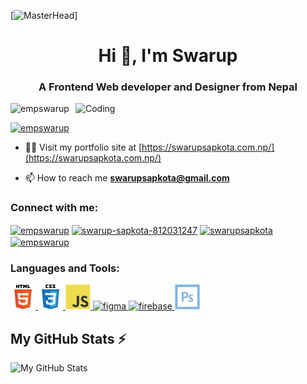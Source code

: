 [![MasterHead](https://thumbs.gfycat.com/BetterHandmadeGull-size_restricted.gif)]
<h1 align="center">Hi 👋, I'm Swarup</h1>
<h3 align="center">A Frontend Web developer and Designer from Nepal</h3>
<img align="right" alt="Coding" width="400" src="https://i.pinimg.com/originals/f9/13/57/f9135788c6aeeec438abb986f283936c.gif">

<p align="left"> <img src="https://komarev.com/ghpvc/?username=empswarup&label=Profile%20views&color=0e75b6&style=flat" alt="empswarup" /> </p>

<p align="left"> <a href="https://twitter.com/empswarup" target="blank"><img src="https://img.shields.io/twitter/follow/empswarup?logo=twitter&style=for-the-badge" alt="empswarup" /></a> </p>

- 👨‍💻 Visit my portfolio site at [https://swarupsapkota.com.np/](https://swarupsapkota.com.np/)

- 📫 How to reach me **swarupsapkota@gmail.com**

<h3 align="left">Connect with me:</h3>
<p align="left">
<a href="https://twitter.com/empswarup" target="blank"><img align="center" src="https://raw.githubusercontent.com/rahuldkjain/github-profile-readme-generator/master/src/images/icons/Social/twitter.svg" alt="empswarup" height="30" width="40" /></a>
<a href="https://linkedin.com/in/swarup-sapkota-812031247" target="blank"><img align="center" src="https://raw.githubusercontent.com/rahuldkjain/github-profile-readme-generator/master/src/images/icons/Social/linked-in-alt.svg" alt="swarup-sapkota-812031247" height="30" width="40" /></a>
<a href="https://instagram.com/swarupsapkota" target="blank"><img align="center" src="https://raw.githubusercontent.com/rahuldkjain/github-profile-readme-generator/master/src/images/icons/Social/instagram.svg" alt="swarupsapkota" height="30" width="40" /></a>
<a href="https://dribbble.com/empswarup" target="blank"><img align="center" src="https://raw.githubusercontent.com/rahuldkjain/github-profile-readme-generator/master/src/images/icons/Social/dribbble.svg" alt="empswarup" height="30" width="40" /></a>
</p>

<h3 align="left">Languages and Tools:</h3>
<p align="left"> <a href="https://www.w3.org/html/" target="_blank" rel="noreferrer"> <img src="https://raw.githubusercontent.com/devicons/devicon/master/icons/html5/html5-original-wordmark.svg" alt="html5" width="40" height="40"/> </a> <a href="https://www.w3schools.com/css/" target="_blank" rel="noreferrer"> <img src="https://raw.githubusercontent.com/devicons/devicon/master/icons/css3/css3-original-wordmark.svg" alt="css3" width="40" height="40"/> </a> <a href="https://developer.mozilla.org/en-US/docs/Web/JavaScript" target="_blank" rel="noreferrer"> <img src="https://raw.githubusercontent.com/devicons/devicon/master/icons/javascript/javascript-original.svg" alt="javascript" width="40" height="40"/> </a> <a href="https://www.figma.com/" target="_blank" rel="noreferrer"> <img src="https://www.vectorlogo.zone/logos/figma/figma-icon.svg" alt="figma" width="40" height="40"/> </a> <a href="https://firebase.google.com/" target="_blank" rel="noreferrer"> <img src="https://www.vectorlogo.zone/logos/firebase/firebase-icon.svg" alt="firebase" width="40" height="40"/> </a>   <a href="https://www.photoshop.com/en" target="_blank" rel="noreferrer"> <img src="https://raw.githubusercontent.com/devicons/devicon/master/icons/photoshop/photoshop-line.svg" alt="photoshop" width="40" height="40"/> </a> </p>

  ## My GitHub Stats :zap:
<p>
<img alt="My GitHub Stats" src="https://github-readme-stats.vercel.app/api?username=EmpSwarup&show_icons=true&hide_border=true" />
</p>



